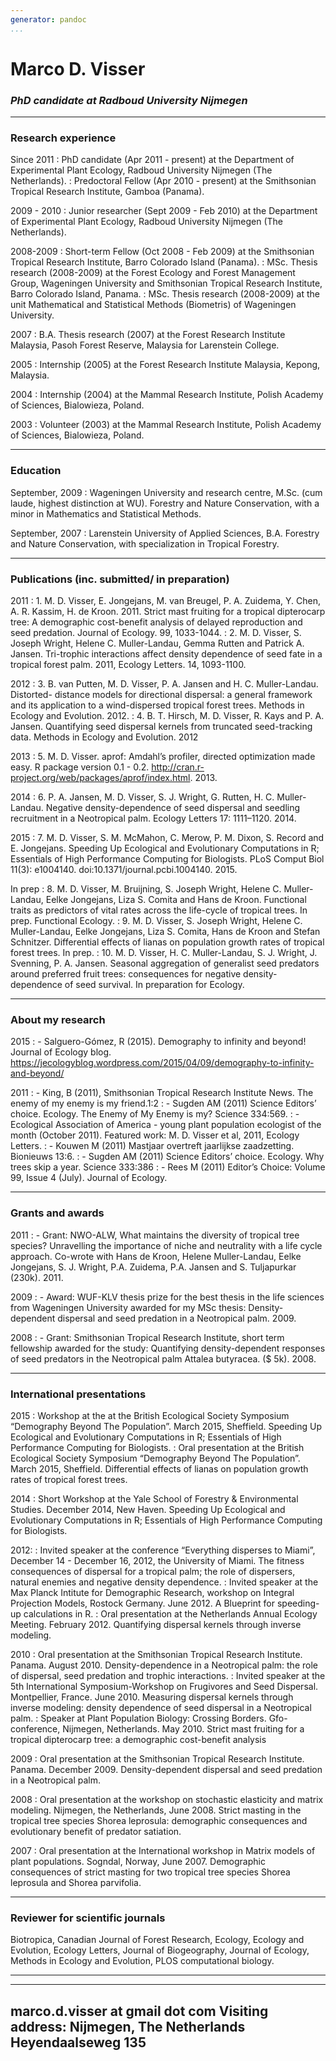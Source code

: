 ```yaml
---
generator: pandoc
...
```


Marco D. Visser
===============

### *PhD candidate at Radboud University Nijmegen*

------------------------------------------------------------------------

### Research experience

Since 2011
:   PhD candidate (Apr 2011 - present) at the Department of Experimental
    Plant Ecology, Radboud University Nijmegen (The Netherlands).
:   Predoctoral Fellow (Apr 2010 - present) at the Smithsonian Tropical
    Research Institute, Gamboa (Panama).

2009 - 2010
:   Junior researcher (Sept 2009 - Feb 2010) at the Department of
    Experimental Plant Ecology, Radboud University Nijmegen (The
    Netherlands).

2008-2009
:   Short-term Fellow (Oct 2008 - Feb 2009) at the Smithsonian Tropical
    Research Institute, Barro Colorado Island (Panama).
:   MSc. Thesis research (2008-2009) at the Forest Ecology and Forest
    Management Group, Wageningen University and Smithsonian Tropical
    Research Institute, Barro Colorado Island, Panama.
:   MSc. Thesis research (2008-2009) at the unit Mathematical and
    Statistical Methods (Biometris) of Wageningen University.

2007
:   B.A. Thesis research (2007) at the Forest Research Institute
    Malaysia, Pasoh Forest Reserve, Malaysia for Larenstein College.

2005
:   Internship (2005) at the Forest Research Institute Malaysia, Kepong,
    Malaysia.

2004
:   Internship (2004) at the Mammal Research Institute, Polish Academy
    of Sciences, Bialowieza, Poland.

2003
:   Volunteer (2003) at the Mammal Research Institute, Polish Academy of
    Sciences, Bialowieza, Poland.

------------------------------------------------------------------------

### Education

September, 2009
:   Wageningen University and research centre, M.Sc. (cum laude, highest
    distinction at WU). Forestry and Nature Conservation, with a minor
    in Mathematics and Statistical Methods.

September, 2007
:   Larenstein University of Applied Sciences, B.A. Forestry and Nature
    Conservation, with specialization in Tropical Forestry.

------------------------------------------------------------------------

### Publications (inc. submitted/ in preparation)

2011
:   1\. M. D. Visser, E. Jongejans, M. van Breugel, P. A. Zuidema, Y. Chen,
    A. R. Kassim, H. de Kroon. 2011. Strict mast fruiting for a tropical
    dipterocarp tree: A demographic cost-benefit analysis of delayed
    reproduction and seed predation. Journal of Ecology. 99, 1033-1044.
:   2\. M. D. Visser, S. Joseph Wright, Helene C. Muller-Landau, Gemma Rutten
    and Patrick A. Jansen. Tri-trophic interactions affect density
    dependence of seed fate in a tropical forest palm. 2011, Ecology
    Letters. 14, 1093-1100.

2012
:   3\. B. van Putten, M. D. Visser, P. A. Jansen and H. C. Muller-Landau.
    Distorted- distance models for directional dispersal: a general
    framework and its application to a wind-dispersed tropical forest trees.
    Methods in Ecology and Evolution. 2012.
:   4\. B. T. Hirsch, M. D. Visser, R. Kays and P. A. Jansen. Quantifying
    seed dispersal kernels from truncated seed-tracking data. Methods in
    Ecology and Evolution. 2012

2013
:   5\. M. D. Visser. aprof: Amdahl’s profiler, directed optimization made
    easy. R package version 0.1 - 0.2.
    http://cran.r-project.org/web/packages/aprof/index.html. 2013.

2014
:   6\. P. A. Jansen, M. D. Visser, S. J. Wright, G. Rutten, H. C.
    Muller-Landau. Negative density-dependence of seed dispersal and
    seedling recruitment in a Neotropical palm. Ecology Letters 17:
    1111–1120. 2014.

2015
:   7\. M. D. Visser, S. M. McMahon, C. Merow, P. M. Dixon, S. Record and E.
    Jongejans. Speeding Up Ecological and Evolutionary Computations in R;
    Essentials of High Performance Computing for Biologists. PLoS Comput
    Biol 11(3): e1004140. doi:10.1371/journal.pcbi.1004140. 2015.

In prep
:   8\. M. D. Visser, M. Bruijning, S. Joseph Wright, Helene C.
    Muller-Landau, Eelke Jongejans, Liza S. Comita and Hans de Kroon.
    Functional traits as predictors of vital rates across the life-cycle of
    tropical trees. In prep. Functional Ecology.
:   9\. M. D. Visser, S. Joseph Wright, Helene C. Muller-Landau, Eelke
    Jongejans, Liza S. Comita, Hans de Kroon and Stefan Schnitzer.
    Differential effects of lianas on population growth rates of tropical
    forest trees. In prep.
:   10\. M. D. Visser, H. C. Muller-Landau, S. J. Wright, J. Svenning, P. A.
    Jansen. Seasonal aggregation of generalist seed predators around
    preferred fruit trees: consequences for negative density-dependence of
    seed survival. In preparation for Ecology.

------------------------------------------------------------------------

### About my research

2015
:   - Salguero-Gómez, R (2015). Demography to infinity and beyond!
    Journal of Ecology blog.
    https://jecologyblog.wordpress.com/2015/04/09/demography-to-infinity-and-beyond/

2011
:   - King, B (2011), Smithsonian Tropical Research Institute News. The
    enemy of my enemy is my friend.1:2
:   - Sugden AM (2011) Science Editors’ choice. Ecology. The Enemy of My
    Enemy is my? Science 334:569.
:   - Ecological Association of America - young plant population
    ecologist of the month (October 2011). Featured work: M. D. Visser
    et al, 2011, Ecology Letters.
:   - Kouwen M (2011) Mastjaar overtreft jaarlijkse zaadzetting.
    Bionieuws 13:6.
:   - Sugden AM (2011) Science Editors’ choice. Ecology. Why trees skip
    a year. Science 333:386
:   - Rees M (2011) Editor’s Choice: Volume 99, Issue 4 (July). Journal
    of Ecology.

------------------------------------------------------------------------

### Grants and awards

2011
:   - Grant: NWO-ALW, What maintains the diversity of tropical tree
    species? Unravelling the importance of niche and neutrality with a
    life cycle approach. Co-wrote with Hans de Kroon, Helene
    Muller-Landau, Eelke Jongejans, S. J. Wright, P.A. Zuidema, P.A.
    Jansen and S. Tuljapurkar (230k). 2011.

2009
:   - Award: WUF-KLV thesis prize for the best thesis in the life
    sciences from Wageningen University awarded for my MSc thesis:
    Density-dependent dispersal and seed predation in a Neotropical
    palm. 2009.

2008
:   - Grant: Smithsonian Tropical Research Institute, short term
    fellowship awarded for the study: Quantifying density-dependent
    responses of seed predators in the Neotropical palm Attalea
    butyracea. (\$ 5k). 2008.

------------------------------------------------------------------------

### International presentations

2015
:   Workshop at the at the British Ecological Society Symposium
    “Demography Beyond The Population”. March 2015, Sheffield. Speeding
    Up Ecological and Evolutionary Computations in R; Essentials of High
    Performance Computing for Biologists.
:   Oral presentation at the British Ecological Society Symposium
    “Demography Beyond The Population”. March 2015, Sheffield.
    Differential effects of lianas on population growth rates of
    tropical forest trees.

2014
:   Short Workshop at the Yale School of Forestry & Environmental
    Studies. December 2014, New Haven. Speeding Up Ecological and
    Evolutionary Computations in R; Essentials of High Performance
    Computing for Biologists.

2012:
:   Invited speaker at the conference “Everything disperses to Miami”,
    December 14 - December 16, 2012, the University of Miami. The
    fitness consequences of dispersal for a tropical palm; the role of
    dispersers, natural enemies and negative density dependence.
:   Invited speaker at the Max Planck Intitute for Demographic Research,
    workshop on Integral Projection Models, Rostock Germany. June 2012.
    A Blueprint for speeding-up calculations in R.
:   Oral presentation at the Netherlands Annual Ecology Meeting.
    February 2012. Quantifying dispersal kernels through inverse
    modeling.

2010
:   Oral presentation at the Smithsonian Tropical Research Institute.
    Panama. August 2010. Density-dependence in a Neotropical palm: the
    role of dispersal, seed predation and trophic interactions.
:   Invited speaker at the 5th International Symposium-Workshop on
    Frugivores and Seed Dispersal. Montpellier, France. June 2010.
    Measuring dispersal kernels through inverse modeling: density
    dependence of seed dispersal in a Neotropical palm.
:   Speaker at Plant Population Biology: Crossing Borders.
    Gfo-conference, Nijmegen, Netherlands. May 2010. Strict mast
    fruiting for a tropical dipterocarp tree: a demographic cost-benefit
    analysis

2009
:   Oral presentation at the Smithsonian Tropical Research Institute.
    Panama. December 2009. Density-dependent dispersal and seed
    predation in a Neotropical palm.

2008
:   Oral presentation at the workshop on stochastic elasticity and
    matrix modeling. Nijmegen, the Netherlands, June 2008. Strict
    masting in the tropical tree species Shorea leprosula: demographic
    consequences and evolutionary benefit of predator satiation.

2007
:   Oral presentation at the International workshop in Matrix models of
    plant populations. Sogndal, Norway, June 2007. Demographic
    consequences of strict masting for two tropical tree species Shorea
    leprosula and Shorea parvifolia.

------------------------------------------------------------------------

### Reviewer for scientific journals

Biotropica, Canadian Journal of Forest Research, Ecology, Ecology and
Evolution, Ecology Letters, Journal of Biogeography, Journal of Ecology,
Methods in Ecology and Evolution, PLOS computational biology.

------------------------------------------------------------------------

  ----------------------------------------------------------------
  marco.d.visser at gmail dot com
  Visiting address: Nijmegen, The Netherlands Heyendaalseweg 135
  ----------------------------------------------------------------

